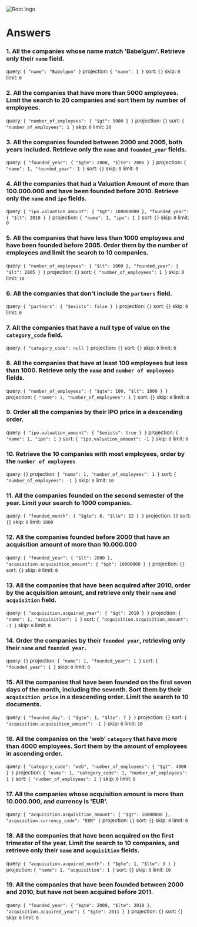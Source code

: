 ![Root logo](https://imgur.com/Hq8xgzy.png)
# Answers

### 1. All the companies whose name match 'Babelgum'. Retrieve only their `name` field.
query: `{ "name": "Babelgum" }`
projection: `{ "name": 1 }`
sort: `{}` 
skip: `0`
limit: `0`

### 2. All the companies that have more than 5000 employees. Limit the search to 20 companies and sort them by **number of employees**.
query: `{ "number_of_employees": { "$gt": 5000 } }`
projection: `{}` 
sort: `{ "number_of_employees": 1 }`
skip: `0`
limit: `20`

### 3. All the companies founded between 2000 and 2005, both years included. Retrieve only the `name` and `founded_year` fields.

query: `{ "founded_year": { "$gte": 2000, "$lte": 2005 } }`
projection: `{ "name": 1, "founded_year": 1 }`
sort: `{}`
skip: `0`
limit: `0`

### 4. All the companies that had a Valuation Amount of more than 100.000.000 and have been founded before 2010. Retrieve only the `name` and `ipo` fields.

query: `{ "ipo.valuation_amount": { "$gt": 100000000 }, "founded_year": { "$lt": 2010 } }`
projection: `{ "name": 1, "ipo": 1 }`
sort: `{}`
skip: `0`
limit: `0`

### 5. All the companies that have less than 1000 employees and have been founded before 2005. Order them by the number of employees and limit the search to 10 companies.
query: `{ "number_of_employees": { "$lt": 1000 }, "founded_year": { "$lt": 2005 } }`
projection: `{}` 
sort: `{ "number_of_employees": 1 }`
skip: `0`
limit: `10`

### 6. All the companies that don't include the `partners` field.

query: `{ "partners": { "$exists": false } }`
projection: `{}` 
sort: `{}`
skip: `0`
limit: `0`

### 7. All the companies that have a null type of value on the `category_code` field.

query: `{ "category_code": null }`
projection: `{}` 
sort: `{}`
skip: `0`
limit: `0`

### 8. All the companies that have at least 100 employees but less than 1000. Retrieve only the `name` and `number of employees` fields.

query: `{ "number_of_employees": { "$gte": 100, "$lt": 1000 } }`
projection: `{ "name": 1, "number_of_employees": 1 }`
sort: `{}`
skip: `0`
limit: `0`

### 9. Order all the companies by their IPO price in a descending order.

query: `{ "ipo.valuation_amount": { "$exists": true } }`
projection: `{ "name": 1, "ipo": 1 }`
sort: `{ "ipo.valuation_amount": -1 }`
skip: `0`
limit: `0`

### 10. Retrieve the 10 companies with most employees, order by the `number of employees`

query: `{}` 
projection: `{ "name": 1, "number_of_employees": 1 }`
sort: `{ "number_of_employees": -1 }`
skip: `0`
limit: `10`

### 11. All the companies founded on the second semester of the year. Limit your search to 1000 companies.

query: `{ "founded_month": { "$gte": 6, "$lte": 12 } }`
projection: `{}` 
sort: `{}`
skip: `0`
limit: `1000`

### 12. All the companies founded before 2000 that have an acquisition amount of more than 10.000.000

query: `{ "founded_year": { "$lt": 2000 }, "acquisition.acquisition_amount": { "$gt": 10000000 } }`
projection: `{}` 
sort: `{}`
skip: `0`
limit: `0`

### 13. All the companies that have been acquired after 2010, order by the acquisition amount, and retrieve only their `name` and `acquisition` field.

query: `{ "acquisition.acquired_year": { "$gt": 2010 } }`
projection: `{ "name": 1, "acquisition": 1 }`
sort: `{ "acquisition.acquisition_amount": -1 }`
skip: `0`
limit: `0`

### 14. Order the companies by their `founded year`, retrieving only their `name` and `founded year`.

query: `{}` 
projection: `{ "name": 1, "founded_year": 1 }`
sort: `{ "founded_year": 1 }`
skip: `0`
limit: `0`


### 15. All the companies that have been founded on the first seven days of the month, including the seventh. Sort them by their `acquisition price` in a descending order. Limit the search to 10 documents.

query: `{ "founded_day": { "$gte": 1, "$lte": 7 } }`
projection: `{}` 
sort: `{ "acquisition.acquisition_amount": -1 }`
skip: `0`
limit: `10`

### 16. All the companies on the 'web' `category` that have more than 4000 employees. Sort them by the amount of employees in ascending order.

query: `{ "category_code": "web", "number_of_employees": { "$gt": 4000 } }`
projection: `{ "name": 1, "category_code": 1, "number_of_employees": 1 }`
sort: `{ "number_of_employees": 1 }`
skip: `0`
limit: `0`

### 17. All the companies whose acquisition amount is more than 10.000.000, and currency is 'EUR'.

query: `{ "acquisition.acquisition_amount": { "$gt": 10000000 }, "acquisition.currency_code": "EUR" }`
projection: `{}` 
sort: `{}`
skip: `0`
limit: `0`

### 18. All the companies that have been acquired on the first trimester of the year. Limit the search to 10 companies, and retrieve only their `name` and `acquisition` fields.

query: `{ "acquisition.acquired_month": { "$gte": 1, "$lte": 3 } }`
projection: `{ "name": 1, "acquisition": 1 }`
sort: `{}`
skip: `0`
limit: `10`

### 19. All the companies that have been founded between 2000 and 2010, but have not been acquired before 2011.

query: `{ "founded_year": { "$gte": 2000, "$lte": 2010 }, "acquisition.acquired_year": { "$gte": 2011 } }`
projection: `{}` 
sort: `{}`
skip: `0`
limit: `0`
